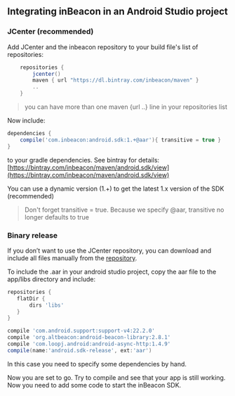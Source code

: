 ## Integrating inBeacon in an Android Studio project

### JCenter (recommended)

Add JCenter and the inbeacon repository to your build file's list of repositories:

```groovy
    repositories {
        jcenter()
        maven { url "https://dl.bintray.com/inbeacon/maven" }
        ..
    }
```
> you can have more than one maven {url ..} line  in your repositories list

Now include:    

```groovy
dependencies {
	compile('com.inbeacon:android.sdk:1.+@aar'){ transitive = true }
}
```
to your gradle dependencies. See bintray for details: [https://bintray.com/inbeacon/maven/android.sdk/view](https://bintray.com/inbeacon/maven/android.sdk/view)

You can use a dynamic version (1.+) to get the latest 1.x version of the SDK (recommended) 
>Don't forget transitive = true. Because we specify @aar, transitive no longer defaults to true

### Binary release 

If you don’t want to use the JCenter repository, you can download and include all files manually from the [repository](https://github.com/inbeacon/InbeaconSdk-android).

To include the .aar in your android studio project, copy the aar file to the app/libs directory and include:

```groovy
repositories {
   flatDir {
       dirs 'libs'
   }
}

compile 'com.android.support:support-v4:22.2.0'
compile 'org.altbeacon:android-beacon-library:2.8.1'
compile 'com.loopj.android:android-async-http:1.4.9'
compile(name:'android.sdk-release', ext:'aar')
```

In this case you need to specify some dependencies by hand.

Now you are set to go. Try to compile and see that your app is still working. Now you need to add some code to start the inBeacon SDK.